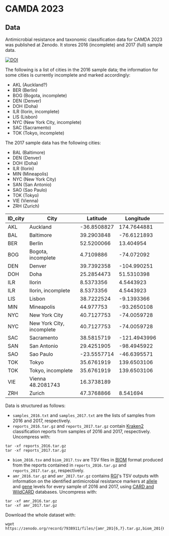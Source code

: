 # CAMDA 2023

## Data

Antimicrobial resistance and taxonomic classification data for CAMDA 2023 was
published at Zenodo. It stores 2016 (incomplete) and 2017
(full) sample data.

[![DOI](https://zenodo.org/badge/DOI/10.5281/zenodo.7938911.svg)](https://doi.org/10.5281/zenodo.7938911)

The following is a list of cities in the 2016 sample data; the information for
some cities is currently incomplete and marked accordingly:

- AKL (Auckland?)
- BER (Berlin)
- BOG (Bogota, incomplete)
- DEN (Denver)
- DOH (Doha)
- ILR (Ilorin, incomplete)
- LIS (Lisbon)
- NYC (New York City, incomplete)
- SAC (Sacramento)
- TOK (Tokyo, incomplete)

The 2017 sample data has the following cities:

- BAL (Baltimore)
- DEN (Denver)
- DOH (Doha)
- ILR (Ilorin)
- MIN (Mineapolis)
- NYC (New York City)
- SAN (San Antonio)
- SAO (Sao Paulo)
- TOK (Tokyo)
- VIE (Vienna)
- ZRH (Zurich)

|ID_city	|City	|Latitude	|Longitude|  |  
|---------|-----|---------|---------|--|  
|AKL	|Auckland	|-36.8508827	|174.7644881|    |  
|BAL	|Baltimore	|39.2903848|	-76.6121893  ||    
|BER	|Berlin	|52.5200066	|13.404954  |  |  
|BOG	|Bogota, incomplete	|4.7109886|	-74.072092||    
|DEN	|Denver	|39.7392358|	-104.990251|  |  
|DOH	|Doha	|25.2854473	|51.5310398|  |  
|ILR	|Ilorin	|8.5373356	|4.5443923|  |  
|ILR	|Ilorin, incomplete	|8.5373356|	4.5443923||    
|LIS	|Lisbon	|38.7222524|	-9.1393366|  |  
|MIN	|Mineapolis|	44.977753	|-93.2650108| |   
|NYC	|New York City|	40.7127753	|-74.0059728||    
|NYC	|New York City, incomplete|	40.7127753|	-74.0059728||    
|SAC	|Sacramento	|38.5815719|	-121.4943996|  |  
|SAN	|San Antonio	|29.4251905	|-98.4945922|  |  
|SAO	|Sao Paulo	|-23.5557714	|-46.6395571|  |  
|TOK	|Tokyo	|35.6761919|	139.6503106|  |  
|TOK	|Tokyo, incomplete	|35.6761919|	139.6503106||    
|VIE	|Vienna	48.2081743	|16.3738189|  |  
|ZRH|	Zurich	|47.3768866	|8.541694|  |  
    
Data is structured as follows:

- `samples_2016.txt` and `samples_2017.txt` are the lists of samples from 2016 and
2017, respectively.
- `reports_2016.tar.gz` and `reports_2017.tar.gz` contain
[Kraken2](https://ccb.jhu.edu/software/kraken2/) classification reports from samples
of 2016 and 2017, respectively. Uncompress with:

```shell
tar -xf reports_2016.tar.gz
tar -xf reports_2017.tar.gz
```

- `biom_2016.tsv` and `biom_2017.tsv` are TSV files in [BIOM](https://biom-format.org/)
format produced from the reports contained in `reports_2016.tar.gz` and `reports_2017.tar.gz`,
respectively.
- `amr_2016.tar.gz` and `amr_2017.tar.gz` contains [RGI](https://github.com/arpcard/rgi)'s
TSV outputs with information on the identified antimicrobial resistance markers at
[allele](https://github.com/arpcard/rgi#rgi-bwt-read-mapping-results-at-allele-level)
and [gene](https://github.com/arpcard/rgi#rgi-bwt-read-mapping-results-at-gene-level)
levels for every sample of 2016 and 2017, using [CARD and WildCARD](https://card.mcmaster.ca/)
databases. Uncompress with:

```shell
tar -xf amr_2016.tar.gz
tar -xf amr_2017.tar.gz
```

Download the whole dataset with:

```shell
wget https://zenodo.org/record/7938911/files/{amr_201{6,7}.tar.gz,biom_201{6,7}.tsv,reports_201{6,7}.tar.gz,samples_201{6,7}.txt}
```
